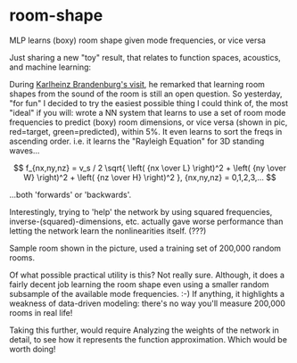 # room-shape
MLP learns (boxy) room shape given mode frequencies, or vice versa


Just sharing a new "toy" result, that relates to function spaces, acoustics, and machine learning:

During [Karlheinz Brandenburg's visit](http://www.belmont.edu/burs/), he remarked that learning room shapes from the sound of the room is still an open question. So yesterday, "for fun" I decided to try the easiest possible thing I could think of, the most "ideal" if you will:  wrote a NN system that learns to use a set of room mode frequencies to predict (boxy) room dimensions, or vice versa (shown in pic, red=target, green=predicted), within 5%.   It even learns to sort the freqs in ascending order.  i.e. it learns the "Rayleigh Equation" for 3D standing waves... 

$$ f_{nx,ny,nz} = v_s / 2 \sqrt{ \left( {nx \over L} \right)^2  + \left( {ny \over W} \right)^2 + \left( {nz \over H} \right)^2 }, {nx,ny,nz} = 0,1,2,3,... $$

...both 'forwards' or 'backwards'. 

Interestingly, trying to 'help' the network by using squared frequencies, inverse-(squared)-dimensions, etc. actually gave worse performance than letting the network learn the nonlinearities itself. (???)

Sample room shown in the picture, used a training set of 200,000 random rooms.

Of what possible practical utility is this? Not really sure. Although, it does a fairly decent job learning the room shape even using a smaller random subsample of the available mode frequencies. :-)  If anything, it highlights a weakness of data-driven modeling: there's no way you'll measure 200,000 rooms in real life!

Taking this further, would require
Analyzing the weights of the network in detail, to see how it represents the function approximation.  Which would be worth doing!
